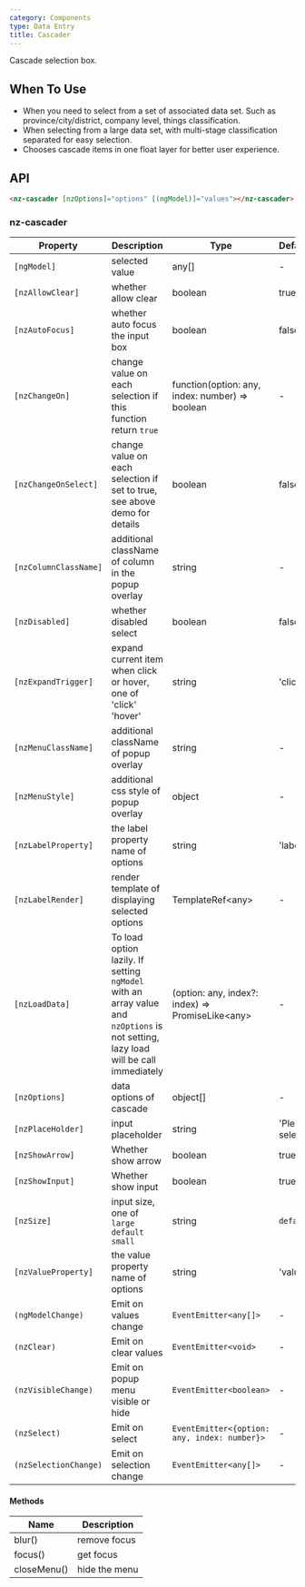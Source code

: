 ```yaml
---
category: Components
type: Data Entry
title: Cascader
---
```


Cascade selection box.

## When To Use

- When you need to select from a set of associated data set. Such as province/city/district, company level, things classification.
- When selecting from a large data set, with multi-stage classification separated for easy selection.
- Chooses cascade items in one float layer for better user experience.

## API

```html
<nz-cascader [nzOptions]="options" [(ngModel)]="values"></nz-cascader>
```

### nz-cascader

| Property | Description | Type | Default |
| -------- | ----------- | ---- | ------- |
| `[ngModel]` | selected value | any[] | - |
| `[nzAllowClear]` | whether allow clear | boolean | true |
| `[nzAutoFocus]` | whether auto focus the input box | boolean | false |
| `[nzChangeOn]` | change value on each selection if this function return `true` | function(option: any, index: number) =&gt; boolean | - |
| `[nzChangeOnSelect]` | change value on each selection if set to true, see above demo for details | boolean | false |
| `[nzColumnClassName]` | additional className of column in the popup overlay | string | - |
| `[nzDisabled]` | whether disabled select | boolean | false |
| `[nzExpandTrigger]` | expand current item when click or hover, one of 'click' 'hover' | string | 'click' |
| `[nzMenuClassName]` | additional className of popup overlay | string | - |
| `[nzMenuStyle]` | additional css style of popup overlay | object | - |
| `[nzLabelProperty]` | the label property name of options | string | 'label' |
| `[nzLabelRender]` | render template of displaying selected options | TemplateRef&lt;any&gt; | - |
| `[nzLoadData]` | To load option lazily. If setting `ngModel` with an array value and `nzOptions` is not setting, lazy load will be call immediately | (option: any, index?: index) => PromiseLike&lt;any&gt; | - |
| `[nzOptions]` | data options of cascade | object[] | - |
| `[nzPlaceHolder]` | input placeholder | string | 'Please select' |
| `[nzShowArrow]` | Whether show arrow | boolean | true |
| `[nzShowInput]` | Whether show input | boolean | true |
| `[nzSize]` | input size, one of `large` `default` `small` | string | `default` |
| `[nzValueProperty]` | the value property name of options | string | 'value' |
| `(ngModelChange)` | Emit on values change | `EventEmitter<any[]>` | - |
| `(nzClear)` | Emit on clear values | `EventEmitter<void>` | - |
| `(nzVisibleChange)` | Emit on popup menu visible or hide | `EventEmitter<boolean>` | - |
| `(nzSelect)` | Emit on select | `EventEmitter<{option: any, index: number}>` | - |
| `(nzSelectionChange)` | Emit on selection change | `EventEmitter<any[]>` | - |

#### Methods

| Name | Description |
| ---- | ----------- |
| blur() | remove focus |
| focus() | get focus |
| closeMenu() | hide the menu |
